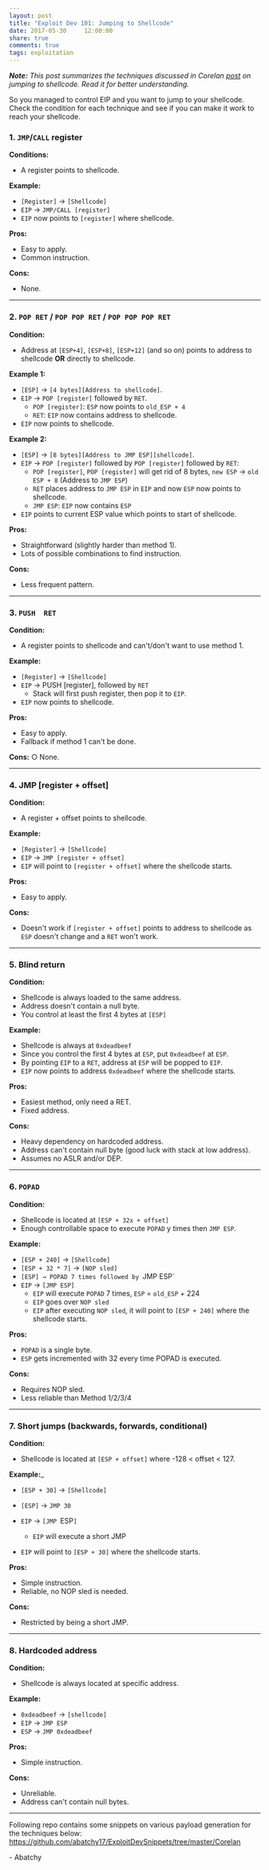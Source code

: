 ```yaml
---
layout: post
title: "Exploit Dev 101: Jumping to Shellcode"
date: 2017-05-30     12:00:00
share: true
comments: true
tags: exploitation
---
```


_**Note:** This post summarizes the techniques discussed in Corelan [post](https://www.corelan.be/index.php/2009/07/23/writing-buffer-overflow-exploits-a-quick-and-basic-tutorial-part-2/) on jumping to shellcode. Read it for better understanding._  
  
So you managed to control EIP and you want to jump to your shellcode. Check the condition for each technique and see if you can make it work to reach your shellcode.  
  

### 1\. `JMP`/`CALL` register

**Conditions:**
* A register points to shellcode. 
 
**Example:** 
* `[Register]` → `[Shellcode]` 
* `EIP` → `JMP/CALL [register]`  
* `EIP` now points to `[register]` where shellcode.  

**Pros:**
* Easy to apply.  
* Common instruction.  

**Cons:**
* None.  
  
---

### 2\. `POP RET` / `POP POP RET` / `POP POP POP RET`

**Condition:**
* Address at `[ESP+4]`, `[ESP+8]`, `[ESP+12]` (and so on) points to address to shellcode **OR** directly to shellcode. 
   
**Example 1:** 
* `[ESP]` → `[4 bytes][Address to shellcode]`.
* `EIP` → `POP [register]` followed by `RET`.  
    * `POP [register]`: `ESP` now points to `old_ESP + 4`
    * `RET`: `EIP` now contains address to shellcode.  
* `EIP` now points to shellcode.  
   
**Example 2:** 
* `[ESP]` → `[8 bytes][Address to JMP ESP][shellcode]`.  
* `EIP` → `POP [register]` followed by `POP [register]` followed by `RET`:  
    * `POP [register]`, `POP [register]` will get rid of 8 bytes, `new ESP` → `old ESP + 8` (Address to `JMP ESP`)  
    * `RET` places address to `JMP ESP` in `EIP` and now `ESP` now points to shellcode.  
    * `JMP ESP`: `EIP` now contains `ESP`
* `EIP` points to current ESP value which points to start of shellcode.  

**Pros:**
* Straightforward (slightly harder than method 1).  
* Lots of possible combinations to find instruction.  

**Cons:**
* Less frequent pattern.  
  
---

### 3\. `PUSH  RET`

**Condition:**
* A register points to shellcode and can't/don't want to use method 1.

**Example:**
* `[Register]` → `[Shellcode]`  
* `EIP` → PUSH [register], followed by `RET`  
  * Stack will first push register, then pop it to `EIP`.   
* `EIP` now points to shellcode.  

**Pros:**
   * Easy to apply.  
   * Fallback if method 1 can't be done.  
   
**Cons:**
    ○ None.  
  
---

### 4\. JMP [register + offset]

**Condition:**
* A register + offset points to shellcode.  

**Example:**
* `[Register]` → `[Shellcode]`  
* `EIP` → `JMP [register + offset]`
* `EIP` will point to `[register + offset]` where the shellcode starts.  

**Pros:**
* Easy to apply.  

**Cons:**
* Doesn't work if `[register + offset]` points to address to shellcode as `ESP` doesn't change and a `RET` won't work.  

---

### 5\. Blind return

**Condition:**  
* Shellcode is always loaded to the same address.  
* Address doesn't contain a null byte.  
* You control at least the first 4 bytes at `[ESP]`
  
**Example:**  
* Shellcode is always at `0xdeadbeef`
* Since you control the first 4 bytes at `ESP`, put `0xdeadbeef` at `ESP`.  
* By pointing `EIP` to a `RET`, address at `ESP` will be popped to `EIP`.  
* `EIP` now points to address `0xdeadbeef` where the shellcode starts.  

**Pros:**  
* Easiest method, only need a RET.  
* Fixed address.  

**Cons:**  
* Heavy dependency on hardcoded address.  
* Address can't contain null byte (good luck with stack at low address).  
* Assumes no ASLR and/or DEP.


---

### 6\. `POPAD`

**Condition:** 
* Shellcode is located at `[ESP + 32x + offset]`  
* Enough controllable space to execute `POPAD` y times then `JMP ESP`.  

**Example:**
* `[ESP + 240]` → `[Shellcode]`  
* `[ESP + 32 * 7]` → `[NOP sled]` 
* `[ESP] → POPAD 7 times followed by `JMP ESP`  
* `EIP` → `[JMP ESP]`
    * `EIP` will execute `POPAD` 7 times, `ESP` = `old_ESP` + 224  
    * `EIP` goes over `NOP sled`  
    * `EIP` after executing `NOP sled`, it will point to `[ESP + 240]` where the shellcode starts.  
    
**Pros:**  
* `POPAD` is a single byte.  
* `ESP` gets incremented with 32 every time POPAD is executed.  

**Cons:**
* Requires NOP sled.  
* Less reliable than Method 1/2/3/4  
  
---

### 7\. Short jumps (backwards, forwards, conditional)

**Condition:**
* Shellcode is located at `[ESP + offset]` where -128 < offset < 127.
  
**Example:**_  
* `[ESP + 30]` → `[Shellcode]`
* `[ESP]` → `JMP 30`  
* `EIP` → `[JMP `ESP`]`  
    * `EIP` will execute a short JMP
    
* `EIP` will point to `[ESP + 30]` where the shellcode starts.  

**Pros:**
* Simple instruction.  
* Reliable, no NOP sled is needed.  

**Cons:**
* Restricted by being a short JMP.  


---
    

### 8\. Hardcoded address

**Condition:**
* Shellcode is always located at specific address.  

**Example:**
* `0xdeadbeef` → `[shellcode]`  
* `EIP` → `JMP ESP`  
* `ESP` → `JMP 0xdeadbeef`
   
**Pros:**
* Simple instruction.

**Cons:**
* Unreliable.  
* Address can't contain null bytes.  

---
 
Following repo contains some snippets on various payload generation for the techniques below: <https://github.com/abatchy17/ExploitDevSnippets/tree/master/Corelan>


\- Abatchy
